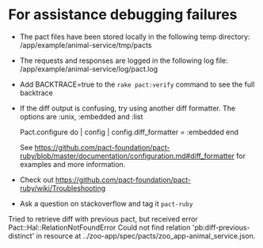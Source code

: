 # For assistance debugging failures

* The pact files have been stored locally in the following temp directory:
    /app/example/animal-service/tmp/pacts

* The requests and responses are logged in the following log file:
    /app/example/animal-service/log/pact.log

* Add BACKTRACE=true to the `rake pact:verify` command to see the full backtrace

* If the diff output is confusing, try using another diff formatter.
  The options are :unix, :embedded and :list

    Pact.configure do | config |
      config.diff_formatter = :embedded
    end

  See https://github.com/pact-foundation/pact-ruby/blob/master/documentation/configuration.md#diff_formatter for examples and more information.

* Check out https://github.com/pact-foundation/pact-ruby/wiki/Troubleshooting

* Ask a question on stackoverflow and tag it `pact-ruby`


Tried to retrieve diff with previous pact, but received error Pact::Hal::RelationNotFoundError Could not find relation 'pb:diff-previous-distinct' in resource at ../zoo-app/spec/pacts/zoo_app-animal_service.json.